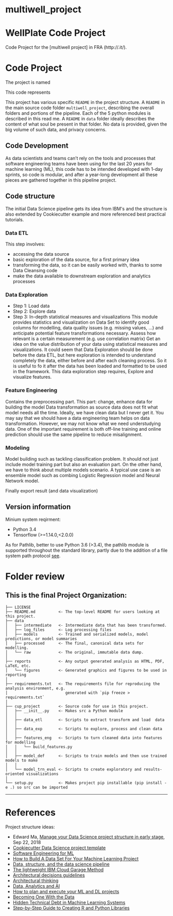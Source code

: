 multiwell_project
==============================

# WellPlate Code Project

Code Project for the [multiwell project] in FRA (http://.it/).



# Code Project
The project is named 

This code represents


This project has various specific `README` in the project structure.
A  `README` in the main source code folder `multiwell_project`, describing the overall folders and portions of the pipeline.
Each of the 5 python modules is described in this read me.
A  `README` in `data` folder ideally describes the content of what soul be present in that folder. No data is provided, given the big volume of such data, and privacy concerns.


## Code Development
As data scientists and teams can’t rely on the tools and processes that software engineering teams have been using for the last 20 years for machine learning (ML), this code has to be intended developed with 1-day sprints, so code is modular, and after a year-long development all these pieces are gathered together in this pipeline project.

## Code structure
The initial Data Science pipeline gets its idea from IBM's and the structure is also extended by Cookiecutter example and more referenced best practical tutorials.
### Data ETL
This step involves:
* accessing the data source
* basic exploration of the data source, for a first primary idea
* transforming the data, so it can be easily worked with, thanks to some Data Cleansing code
* make the data available to downstream exploration and analytics processes

### Data Exploration
* Step 1: Load data
* Step 2: Explore data
* Step 3: In-depth statistical measures and visualizations
This module provides statistics and visualization on Data Set to identify good columns for modelling, data quality issues (e.g. missing values, ...) and anticipate potential feature transformations necessary. Assess how relevant is a certain measurement (e.g. use correlation matrix) Get an idea on the value distribution of your data using statistical measures and visualizations.
It could seem that Data Exploration should be done before the data ETL, but here exploration is intended to understand completely the data, either before and after each cleaning process. So it is useful to fo it after the data has been loaded and formatted to be used in the framework.
This data exploration step requires, 
Explore and visualize features.
<!---
TODO
After the data model, it can be carried on: intelligent forecasting, advanced analytics, and exploratory visualization
---> 
### Feature Engineering
Contains the preprocessing part.
This part: change, enhance data for building the model
Data transformation as source data does not fit what model needs all the time.
Ideally, we have clean data but I never get it.
You may say that we should have a data engineering team helps on data transformation.
However, we may not know what we need understudying data.
One of the important requirement is both off-line training and online prediction should use the same pipeline to reduce misalignment.
### Modeling
Model building such as tackling classification problem.
It should not just include model training part but also an evaluation part.
On the other hand, we have to think about multiple models scenario.
A typical use case is an ensemble model such as combing Logistic Regression model and Neural Network model.

Finally export result (and data visualization)
<!---
TODO
This part should be useful for both reporting and analytics.
---> 

## Version information

Minium system reqirment:
* Python 3.4
* Tensorflow (>=1.14.0,<2.0.0)


As for Pathlib, better to use Python 3.6 (>3.4), the pathlib module is supported throughout the standard library, partly due to the addition of a file system path protocol [see](https://realpython.com/python-pathlib/).
<!---
The Better Solution: Python 3’s pathlib!
Python 3.4 introduced a new standard library for dealing with files and paths called pathlib — and it’s great!
---> 





# Folder review

This is the final Project Organization:
------------

    ├── LICENSE
    ├── README.md          <- The top-level README for users looking at this project.
    ├── data
    │   ├── intermediate   <- Intermediate data that has been transformed.
    │   ├── log_files      <- Log processing files
    │   ├── models         <- Trained and serialized models, model predictions, or model summaries
    │   ├── processed      <- The final, canonical data sets for modelling.
    │   └── raw            <- The original, immutable data dump.
    │
    ├── reports            <- Any output generated analysis as HTML, PDF, LaTeX, etc.
    │   └── figures        <- Generated graphics and figures to be used in reporting
    │
    ├── requirements.txt   <- The requirements file for reproducing the analysis environment, e.g.
    │                         generated with `pip freeze > requirements.txt`
    │
    ├── cup_project        <- Source code for use in this project.
    │   ├── __init__.py    <- Makes src a Python module
    │   │
    │   ├── data_etl       <- Scripts to extract transform and load  data
    │   │
    │   ├── data_exp       <- Scripts to explore, process and clean data
    │   │
    │   ├── features_eng   <- Scripts to turn cleaned data into features for modelling
    │   │   └── build_features.py
    │   │
    │   ├── model_def      <- Scripts to train models and then use trained models to make
    │   │
    │   └── model_trn_eval <- Scripts to create exploratory and results-oriented visualizations
    │
    └── setup.py           <- Makes project pip installable (pip install -e .) so src can be imported

--------






# References
Project structure ideas:
* Edward Ma, [Manage your Data Science project structure in early stage](https://towardsdatascience.com/manage-your-data-science-project-structure-in-early-stage-95f91d4d0600), Sep 22, 2018
* [Cookiecutter Data Science project template](https://drivendata.github.io/cookiecutter-data-science/)
* [Software Engineering for ML](https://www.comet.ml/site/why-software-engineering-processes-and-tools-dont-work-for-machine-learning/)
* [How to Build A Data Set For Your Machine Learning Project](https://towardsdatascience.com/how-to-build-a-data-set-for-your-machine-learning-project-5b3b871881ac)
* [Data, structure, and the data science pipeline](https://developer.ibm.com/articles/ba-intro-data-science-1/)
* [The lightweight IBM Cloud Garage Method](https://developer.ibm.com/articles/the-lightweight-ibm-cloud-garage-method-for-data-science/)
* [Architectural decisions guidelines](https://developer.ibm.com/articles/data-science-architectural-decisions-guidelines/)
* [Architectural thinking](https://developer.ibm.com/technologies/artificial-intelligence/articles/architectural-thinking-in-the-wild-west-of-data-science/)
* [Data, Analytics and AI](https://www.ibm.com/cloud/architecture/architectures/dataAIArchitecture)
* [How to plan and execute your ML and DL projects](https://blog.floydhub.com/structuring-and-planning-your-machine-learning-project/)
* [Becoming One With the Data](https://blog.floydhub.com/becoming-one-with-the-data/)
* [Hidden Technical Debt in Machine Learning Systems](https://papers.nips.cc/paper/5656-hidden-technical-debt-in-machine-learning-systems.pdf)
* [Step-by-Step Guide to Creating R and Python Libraries](https://towardsdatascience.com/step-by-step-guide-to-creating-r-and-python-libraries-e81bbea87911)
